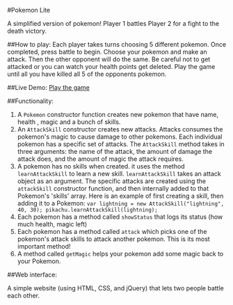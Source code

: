 #Pokemon Lite

A simplified version of pokemon! Player 1 battles Player 2 for a fight to the death victory.

##How to play:
Each player takes turns choosing 5 different pokemon. Once completed, press battle to begin. Choose your pokemon and make an attack. Then the other opponent will do the same. Be careful not to get attacked or you can watch your health points get deleted. Play the game until all you have killed all 5 of the opponents pokemon.

##Live Demo:
[Play the game](http://samanthabretous.com/pokemon_lite)

##Functionality:
1. A `Pokemon` constructor function creates new pokemon that have name, health , magic and a bunch of skills.
2. An `AttackSkill` constructor creates new attacks. Attacks consumes the pokemon's magic to cause damage to other pokemons. Each individual pokemon has a specific set of attacks. The `AttackSkill` method takes in three arguments: the name of the attack, the amount of damage the attack does, and the amount of magic the attack requires.
3. A pokemon has no skills when created. it uses the method `learnAttackSkill` to learn a new skill. `learnAttackSkill` takes an attack object as an argument. The specific attacks are created using the `attackSkill` constructor function, and then internally added to that Pokemon's 'skills' array. Here is an example of first creating a skill, then adding it to a Pokemon: `var lightning = new AttackSkill("lightning", 40, 30); pikachu.learnAttackSkill(lightning);`
4. Each pokemon has a method called `showStatus` that logs its status (how much health, magic left)
5. Each pokemon has a method called `attack` which picks one of the pokemon's attack skills to attack another pokemon. This is its most important method!
6. A method called `getMagic` helps your pokemon add some magic back to your Pokemon.


##Web interface:

A simple website (using HTML, CSS, and jQuery) that lets two people battle each other.
